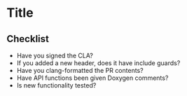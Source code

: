 <!-- Add your title here -->
# Title

<!-- Add your commit message here-->

## Checklist

* Have you signed the CLA?
* If you added a new header, does it have include guards?
* Have you clang-formatted the PR contents?
* Have API functions been given Doxygen comments?
* Is new functionality tested?
